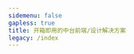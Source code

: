 ```yaml
---
sidemenu: false
gapless: true
title: 开箱即用的中台前端/设计解决方案
legacy: /index
---
```


<code src="../.dumi/theme/home/index.js" inline></code>
